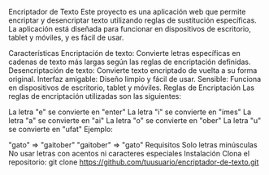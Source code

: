 Encriptador de Texto
Este proyecto es una aplicación web que permite encriptar y desencriptar texto utilizando reglas de sustitución específicas. La aplicación está diseñada para funcionar en dispositivos de escritorio, tablet y móviles, y es fácil de usar.

Características
Encriptación de texto: Convierte letras específicas en cadenas de texto más largas según las reglas de encriptación definidas.
Desencriptación de texto: Convierte texto encriptado de vuelta a su forma original.
Interfaz amigable: Diseño limpio y fácil de usar.
Sensible: Funciona en dispositivos de escritorio, tablet y móviles.
Reglas de Encriptación
Las reglas de encriptación utilizadas son las siguientes:

La letra "e" se convierte en "enter"
La letra "i" se convierte en "imes"
La letra "a" se convierte en "ai"
La letra "o" se convierte en "ober"
La letra "u" se convierte en "ufat"
Ejemplo:

"gato" => "gaitober"
"gaitober" => "gato"
Requisitos
Solo letras minúsculas
No usar letras con acentos ni caracteres especiales
Instalación
Clona el repositorio:
git clone https://github.com/tuusuario/encriptador-de-texto.git
